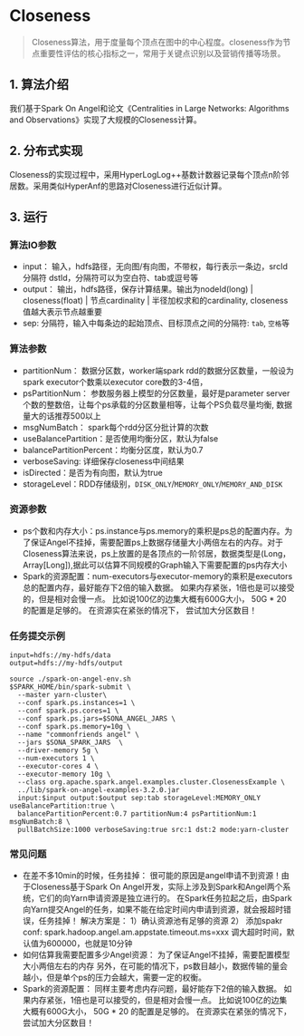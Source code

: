 # Closeness

>Closeness算法，用于度量每个顶点在图中的中心程度。closeness作为节点重要性评估的核心指标之一，常用于关键点识别以及营销传播等场景。

## 1. 算法介绍

我们基于Spark On Angel和论文《Centralities in Large Networks: Algorithms and Observations》实现了大规模的Closeness计算。

## 2. 分布式实现

Closeness的实现过程中，采用HyperLogLog++基数计数器记录每个顶点n阶邻居数。采用类似HyperAnf的思路对Closeness进行近似计算。

## 3. 运行

### 算法IO参数
  - input： 输入，hdfs路径，无向图/有向图，不带权，每行表示一条边，srcId 分隔符 dstId，分隔符可以为空白符、tab或逗号等
  - output： 输出，hdfs路径，保存计算结果。输出为nodeId(long) | closeness(float) | 节点cardinality | 半径加权求和的cardinality, closeness值越大表示节点越重要
  - sep: 分隔符，输入中每条边的起始顶点、目标顶点之间的分隔符: `tab`, `空格`等
### 算法参数
  - partitionNum： 数据分区数，worker端spark rdd的数据分区数量，一般设为spark executor个数乘以executor core数的3-4倍，
  - psPartitionNum： 参数服务器上模型的分区数量，最好是parameter server个数的整数倍，让每个ps承载的分区数量相等，让每个PS负载尽量均衡, 数据量大的话推荐500以上
  - msgNumBatch： spark每个rdd分区分批计算的次数
  - useBalancePartition：是否使用均衡分区，默认为false
  - balancePartitionPercent：均衡分区度，默认为0.7
  - verboseSaving: 详细保存closeness中间结果
  - isDirected：是否为有向图，默认为true
  - storageLevel：RDD存储级别，`DISK_ONLY`/`MEMORY_ONLY`/`MEMORY_AND_DISK`

### 资源参数

- ps个数和内存大小：ps.instance与ps.memory的乘积是ps总的配置内存。为了保证Angel不挂掉，需要配置ps上数据存储量大小两倍左右的内存。对于Closeness算法来说，ps上放置的是各顶点的一阶邻居，数据类型是(Long，Array[Long]),据此可以估算不同规模的Graph输入下需要配置的ps内存大小
- Spark的资源配置：num-executors与executor-memory的乘积是executors总的配置内存，最好能存下2倍的输入数据。 如果内存紧张，1倍也是可以接受的，但是相对会慢一点。 比如说100亿的边集大概有600G大小， 50G * 20 的配置是足够的。 在资源实在紧张的情况下， 尝试加大分区数目！

### 任务提交示例

```
input=hdfs://my-hdfs/data
output=hdfs://my-hdfs/output

source ./spark-on-angel-env.sh
$SPARK_HOME/bin/spark-submit \
  --master yarn-cluster\
  --conf spark.ps.instances=1 \
  --conf spark.ps.cores=1 \
  --conf spark.ps.jars=$SONA_ANGEL_JARS \
  --conf spark.ps.memory=10g \
  --name "commonfriends angel" \
  --jars $SONA_SPARK_JARS  \
  --driver-memory 5g \
  --num-executors 1 \
  --executor-cores 4 \
  --executor-memory 10g \
  --class org.apache.spark.angel.examples.cluster.ClosenessExample \
  ../lib/spark-on-angel-examples-3.2.0.jar
  input:$input output:$output sep:tab storageLevel:MEMORY_ONLY useBalancePartition:true \
  balancePartitionPercent:0.7 partitionNum:4 psPartitionNum:1 msgNumBatch:8 \   
  pullBatchSize:1000 verboseSaving:true src:1 dst:2 mode:yarn-cluster
```



### 常见问题
  - 在差不多10min的时候，任务挂掉： 很可能的原因是angel申请不到资源！由于Closeness基于Spark On Angel开发，实际上涉及到Spark和Angel两个系统，它们的向Yarn申请资源是独立进行的。 在Spark任务拉起之后，由Spark向Yarn提交Angel的任务，如果不能在给定时间内申请到资源，就会报超时错误，任务挂掉！ 解决方案是： 1）确认资源池有足够的资源 2） 添加spakr conf: spark.hadoop.angel.am.appstate.timeout.ms=xxx 调大超时时间，默认值为600000，也就是10分钟
  - 如何估算我需要配置多少Angel资源： 为了保证Angel不挂掉，需要配置模型大小两倍左右的内存 另外，在可能的情况下，ps数目越小，数据传输的量会越小，但是单个ps的压力会越大，需要一定的权衡。
  - Spark的资源配置： 同样主要考虑内存问题，最好能存下2倍的输入数据。 如果内存紧张，1倍也是可以接受的，但是相对会慢一点。 比如说100亿的边集大概有600G大小， 50G * 20 的配置是足够的。 在资源实在紧张的情况下， 尝试加大分区数目！
